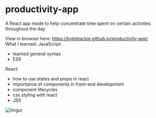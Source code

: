 # productivity-app
A React app made to help concentrate time spent on certain activities throughout the day

View in browser here: https://kyleblackie.github.io/productivity-app/
<br>
What I learned:
JavaScript:
- learned general syntax
- ES6

React:
- how to use states and props in react
- importance of components in front-end development
- component lifecycles
- css styling with react 
- JSX

![Imgur](https://i.imgur.com/ZHKEKWT.jpg)
